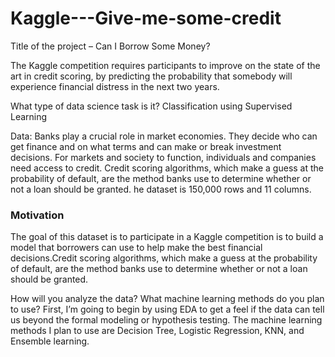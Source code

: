 # Kaggle---Give-me-some-credit
Title of the project – Can I Borrow Some Money?

The Kaggle competition requires participants to improve on the state of the art in credit scoring, by predicting the probability that somebody will experience financial distress in the next two years.

What type of data science task is it?
Classification using Supervised Learning

Data: Banks play a crucial role in market economies. They decide who can get finance and on what terms and can make or break investment decisions. For markets and society to function, individuals and companies need access to credit. 
Credit scoring algorithms, which make a guess at the probability of default, are the method banks use to determine whether or not a loan should be granted. he dataset is 150,000 rows and 11 columns. 

### Motivation

The goal of this dataset is to participate in a Kaggle competition is to build a model that borrowers can use to help make the best financial decisions.Credit scoring algorithms, which make a guess at the probability of default, are the method banks use to determine whether or not a loan should be granted.

How will you analyze the data? What machine learning methods do you plan to use?
First, I’m going to begin by using EDA to get a feel if the data can tell us beyond the formal modeling or hypothesis testing. The machine learning methods I plan to use are Decision Tree, Logistic Regression, KNN, and Ensemble learning. 
